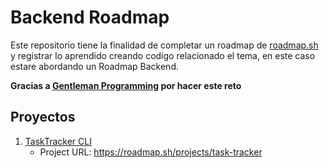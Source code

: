 # Backend Roadmap

Este repositorio tiene la finalidad de completar un roadmap de [roadmap.sh](https://roadmap.sh/) y registrar lo aprendido creando codigo relacionado el tema, en este caso estare abordando un Roadmap Backend.

__Gracias a [Gentleman Programming](https://github.com/Gentleman-Programming) por hacer este reto__

## Proyectos
1. [TaskTracker CLI](/Projects/TaskTracker/README.md)
   - Project URL: https://roadmap.sh/projects/task-tracker
